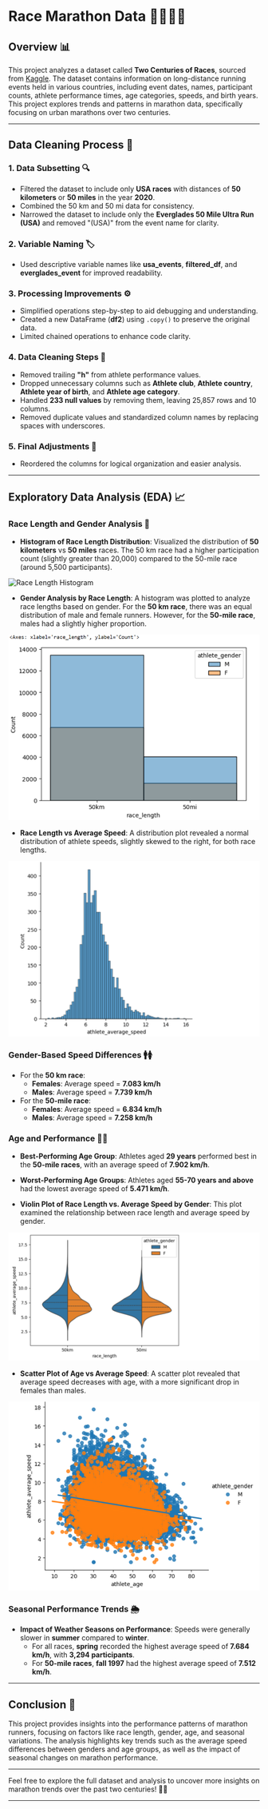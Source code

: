 # Race Marathon Data 🏃‍♂️🏃‍♀️

## Overview 📊

This project analyzes a dataset called **Two Centuries of Races**, sourced from [Kaggle](https://www.kaggle.com/datasets/fatihyavuzz/two-centuries-of-um-races). The dataset contains information on long-distance running events held in various countries, including event dates, names, participant counts, athlete performance times, age categories, speeds, and birth years. This project explores trends and patterns in marathon data, specifically focusing on urban marathons over two centuries.

---

## Data Cleaning Process 🧹

### 1. **Data Subsetting** 🔍
- Filtered the dataset to include only **USA races** with distances of **50 kilometers** or **50 miles** in the year **2020**.
- Combined the 50 km and 50 mi data for consistency.
- Narrowed the dataset to include only the **Everglades 50 Mile Ultra Run (USA)** and removed "(USA)" from the event name for clarity.

### 2. **Variable Naming** 🏷️
- Used descriptive variable names like **usa_events**, **filtered_df**, and **everglades_event** for improved readability.

### 3. **Processing Improvements** ⚙️
- Simplified operations step-by-step to aid debugging and understanding.
- Created a new DataFrame (**df2**) using `.copy()` to preserve the original data.
- Limited chained operations to enhance code clarity.

### 4. **Data Cleaning Steps** 🧼
- Removed trailing **"h"** from athlete performance values.
- Dropped unnecessary columns such as **Athlete club**, **Athlete country**, **Athlete year of birth**, and **Athlete age category**.
- Handled **233 null values** by removing them, leaving 25,857 rows and 10 columns.
- Removed duplicate values and standardized column names by replacing spaces with underscores.

### 5. **Final Adjustments** 🔄
- Reordered the columns for logical organization and easier analysis.

---

## Exploratory Data Analysis (EDA) 📈

### Race Length and Gender Analysis 🏁

- **Histogram of Race Length Distribution**: Visualized the distribution of **50 kilometers** vs **50 miles** races. The 50 km race had a higher participation count (slightly greater than 20,000) compared to the 50-mile race (around 5,500 participants).


![Race Length Histogram](racelength.png)



- **Gender Analysis by Race Length**: A histogram was plotted to analyze race lengths based on gender. For the **50 km race**, there was an equal distribution of male and female runners. However, for the **50-mile race**, males had a slightly higher proportion.

![Gender Race Length Histogram](graph2.png)

- **Race Length vs Average Speed**: A distribution plot revealed a normal distribution of athlete speeds, slightly skewed to the right, for both race lengths.

![Speed Distribution](graph3.png)

### Gender-Based Speed Differences 🚹🚺

- For the **50 km race**:
  - **Females**: Average speed = **7.083 km/h**
  - **Males**: Average speed = **7.739 km/h**
- For the **50-mile race**:
  - **Females**: Average speed = **6.834 km/h**
  - **Males**: Average speed = **7.258 km/h**

### Age and Performance 👶👵

- **Best-Performing Age Group**: Athletes aged **29 years** performed best in the **50-mile races**, with an average speed of **7.902 km/h**.
- **Worst-Performing Age Groups**: Athletes aged **55-70 years and above** had the lowest average speed of **5.471 km/h**.

- **Violin Plot of Race Length vs. Average Speed by Gender**: This plot examined the relationship between race length and average speed by gender.

![Violin Plot](graph4.png)

- **Scatter Plot of Age vs Average Speed**: A scatter plot revealed that average speed decreases with age, with a more significant drop in females than males.

![Age vs Speed](graph5.png)

### Seasonal Performance Trends 🌦️

- **Impact of Weather Seasons on Performance**: Speeds were generally slower in **summer** compared to **winter**.
  - For all races, **spring** recorded the highest average speed of **7.684 km/h**, with **3,294 participants**.
  - For **50-mile races**, **fall 1997** had the highest average speed of **7.512 km/h**.

---

## Conclusion 🎯

This project provides insights into the performance patterns of marathon runners, focusing on factors like race length, gender, age, and seasonal variations. The analysis highlights key trends such as the average speed differences between genders and age groups, as well as the impact of seasonal changes on marathon performance.

---

Feel free to explore the full dataset and analysis to uncover more insights on marathon trends over the past two centuries! 📅🏅

---

